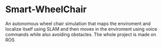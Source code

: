 <h1> Smart-WheelChair</h1>
An autonomous wheel chair simulation that maps the enviroment and localize itself using SLAM and then moves in the enviroment using voice commands while also avoiding obstacles.
The whole project is made on ROS
